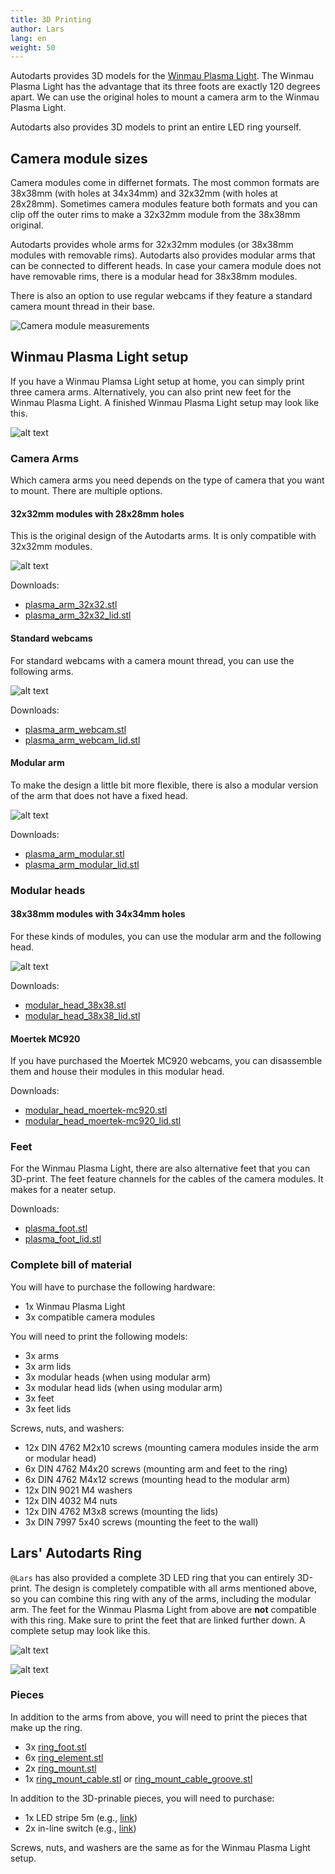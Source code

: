 ```yaml
---
title: 3D Printing
author: Lars
lang: en
weight: 50
---
```


Autodarts provides 3D models for the [Winmau Plasma Light](https://winmau.com/plasma-dartboard-light-4300?__cf_chl_tk=PGtC255Z1irSFZJjHqPuQns3DkOSfGvVEftt4Sr9VUo-1676315447-0-gaNycGzNCns).
The Winmau Plasma Light has the advantage that its three foots are exactly 120 degrees apart.
We can use the original holes to mount a camera arm to the Winmau Plasma Light.

Autodarts also provides 3D models to print an entire LED ring yourself.

## Camera module sizes

Camera modules come in differnet formats.
The most common formats are 38x38mm (with holes at 34x34mm) and 32x32mm (with holes at 28x28mm).
Sometimes camera modules feature both formats and you can clip off the outer rims to make a 32x32mm module from the 38x38mm original.

Autodarts provides whole arms for 32x32mm modules (or 38x38mm modules with removable rims).
Autodarts also provides modular arms that can be connected to different heads.
In case your camera module does not have removable rims, there is a modular head for 38x38mm modules.

There is also an option to use regular webcams if they feature a standard camera mount thread in their base.

![Camera module measurements](/3d-printing/images/camera_module_measures.jpg)

## Winmau Plasma Light setup

If you have a Winmau Plamsa Light setup at home, you can simply print three camera arms.
Alternatively, you can also print new feet for the Winmau Plasma Light.
A finished Winmau Plasma Light setup may look like this.

![alt text](/3d-printing/images/plasma_assembly_git.png)

### Camera Arms

Which camera arms you need depends on the type of camera that you want to mount.
There are multiple options.

#### 32x32mm modules with 28x28mm holes

This is the original design of the Autodarts arms.
It is only compatible with 32x32mm modules.

![alt text](/3d-printing/images/plasma_arm_assembly_git.png)

Downloads:

- [plasma_arm_32x32.stl](/3d-printing/stp/plasma_arm_32x32.stl)
- [plasma_arm_32x32_lid.stl](/3d-printing/stp/plasma_arm_32x32_lid.stl)

#### Standard webcams

For standard webcams with a camera mount thread, you can use the following arms.

![alt text](/3d-printing/images/plasma_arm_assembly_webcam_git.png)

Downloads:

- [plasma_arm_webcam.stl](/3d-printing/stp/plasma_arm_webcam.stl)
- [plasma_arm_webcam_lid.stl](/3d-printing/stp/plasma_arm_webcam_lid.stl)

#### Modular arm

To make the design a little bit more flexible, there is also a modular version of the arm that does not have a fixed head.

![alt text](/3d-printing/images/plasma_arm_assembly_modular_git.png)

Downloads:

- [plasma_arm_modular.stl](/3d-printing/stp/plasma_arm_modular.stl)
- [plasma_arm_modular_lid.stl](/3d-printing/stp/plasma_arm_modular_lid.stl)

### Modular heads

#### 38x38mm modules with 34x34mm holes

For these kinds of modules, you can use the modular arm and the following head.

![alt text](/3d-printing/images/plasma_arm_assembly_modular_git_2.png)

Downloads:

- [modular_head_38x38.stl](/3d-printing/stp/modular_head_38x38.stl)
- [modular_head_38x38_lid.stl](/3d-printing/stp/modular_head_38x38_lid.stl)

#### Moertek MC920

If you have purchased the Moertek MC920 webcams, you can disassemble them and house their modules in this modular head.

Downloads:

- [modular_head_moertek-mc920.stl](/3d-printing/stp/modular_head_moertek-mc920.stl)
- [modular_head_moertek-mc920_lid.stl](/3d-printing/stp/modular_head_moertek-mc920_lid.stl)

### Feet

For the Winmau Plasma Light, there are also alternative feet that you can 3D-print.
The feet feature channels for the cables of the camera modules.
It makes for a neater setup.

Downloads:

- [plasma_foot.stl](/3d-printing/stp/plasma_foot.stl)
- [plasma_foot_lid.stl](/3d-printing/stp/plasma_foot_lid.stl)

### Complete bill of material

You will have to purchase the following hardware:

- 1x Winmau Plasma Light
- 3x compatible camera modules

You will need to print the following models:

- 3x arms
- 3x arm lids
- 3x modular heads (when using modular arm)
- 3x modular head lids (when using modular arm)
- 3x feet
- 3x feet lids

Screws, nuts, and washers:

- 12x DIN 4762 M2x10 screws (mounting camera modules inside the arm or modular head)
- 6x DIN 4762 M4x20 screws (mounting arm and feet to the ring)
- 6x DIN 4762 M4x12 screws (mounting head to the modular arm)
- 12x DIN 9021 M4 washers
- 12x DIN 4032 M4 nuts
- 12x DIN 4762 M3x8 screws (mounting the lids)
- 3x DIN 7997 5x40 screws (mounting the feet to the wall)

## Lars' Autodarts Ring

`@Lars` has also provided a complete 3D LED ring that you can entirely 3D-print.
The design is completely compatible with all arms mentioned above, so you can combine this ring with any of the arms, including the modular arm.
The feet for the Winmau Plasma Light from above are **not** compatible with this ring.
Make sure to print the feet that are linked further down.
A complete setup may look like this.

![alt text](/3d-printing/images/print_assembly_git.png)

![alt text](/3d-printing/images/print_arm_assembly_git.png)

### Pieces

In addition to the arms from above, you will need to print the pieces that make up the ring.

- 3x [ring_foot.stl](/3d-printing/stl/ring/ring_foot.stl)
- 6x [ring_element.stl](/3d-printing/stl/ring/ring_element.stl)
- 2x [ring_mount.stl](/3d-printing/stl/ring/ring_mount.stl)
- 1x [ring_mount_cable.stl](/3d-printing/stl/ring/ring_mount_cable.stl) or [ring_mount_cable_groove.stl](/3d-printing/stl/ring/ring_mount_cable_groove.stl)

In addition to the 3D-prinable pieces, you will need to purchase:

- 1x LED stripe 5m (e.g., [link](https://www.amazon.de/gp/product/B07TJXZNDZ/ref=ppx_yo_dt_b_search_asin_title?ie=UTF8&psc=1))
- 2x in-line switch (e.g., [link](https://www.amazon.de/UEETEK-Streifen-Aus-schalter-Stecker-Schalter-Wie-gezeigt/dp/B077HKVYRY/ref=sr_1_9?__mk_de_DE=%C3%85M%C3%85%C5%BD%C3%95%C3%91&crid=14UX4NT2N44A4&keywords=inline+an+ausschalter&qid=1641925914&sprefix=inline+an+aus+schalte%2Caps%2))

Screws, nuts, and washers are the same as for the Winmau Plasma Light setup.
